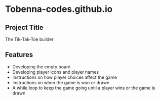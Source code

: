 # Tobenna-codes.github.io

## Project Title
The Tik-Tak-Toe builder

## Features
- Developing the empty board
- Developing player icons and player names
- Instructions on how player choices affect the game
- Instructions on when the game is won or drawn
- A while loop to keep the game going until a player wins or the game is drawn
